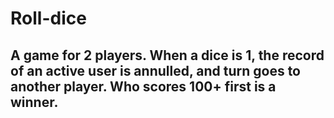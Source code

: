 # Roll-dice
## A game for 2 players. When a dice is 1, the record of an active user is annulled, and turn goes to another player. Who scores 100+ first is a winner.
